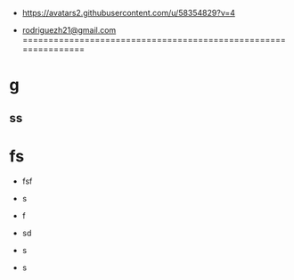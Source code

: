 

* https://avatars2.githubusercontent.com/u/58354829?v=4

* rodriguezh21@gmail.com
===============================================================
# g

## ss

 fs
===============================================================

* fsf

* s

* f

* sd

* s

* s
